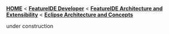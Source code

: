 <!-- Breadcrumb -->
[**HOME**](https://github.com/tthuem/FeatureIDE/wiki) < [**FeatureIDE Developer**](https://github.com/tthuem/FeatureIDE/wiki/FeatureIDE-Developer) < [**FeatureIDE Architecture and Extensibility**](https://github.com/tthuem/FeatureIDE/wiki/FeatureIDE-Architecture-and-Extensibility) < [**Eclipse Architecture and Concepts**](https://github.com/tthuem/FeatureIDE/wiki/Eclipse-Architecture-and-Concepts)

<!-- Introduction -->
under construction

<!-- Outline -->

<!-- Content -->